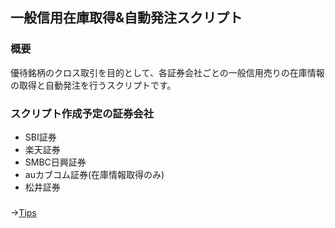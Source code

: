 ## 一般信用在庫取得&自動発注スクリプト

### 概要
優待銘柄のクロス取引を目的として、各証券会社ごとの一般信用売りの在庫情報の取得と自動発注を行うスクリプトです。

### スクリプト作成予定の証券会社
* SBI証券
* 楽天証券
* SMBC日興証券
* auカブコム証券(在庫情報取得のみ)
* 松井証券

### 
→[Tips](https://github.com/poi-ai/yutai/tree/master/TIPS.md)


